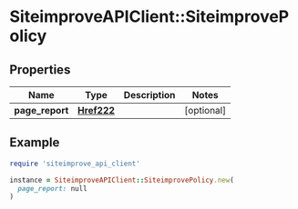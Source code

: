# SiteimproveAPIClient::SiteimprovePolicy

## Properties

| Name | Type | Description | Notes |
| ---- | ---- | ----------- | ----- |
| **page_report** | [**Href222**](Href222.md) |  | [optional] |

## Example

```ruby
require 'siteimprove_api_client'

instance = SiteimproveAPIClient::SiteimprovePolicy.new(
  page_report: null
)
```

